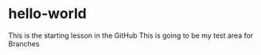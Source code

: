 # hello-world
This is the starting lesson in the GitHub
This is going to be my test area for Branches
